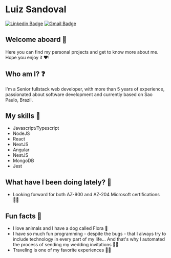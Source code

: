 # Luiz Sandoval

[![Linkedin Badge](https://img.shields.io/badge/-Luiz%20Sandoval-333333?style=flat-square&logo=Linkedin&logoColor=white&link=https://www.linkedin.com/in/luiz-sandoval/)](https://www.linkedin.com/in/luiz-sandoval/) 
[![Gmail Badge](https://img.shields.io/badge/-luiz.sandoval.dev@gmail.com-333333?style=flat-square&logo=Gmail&logoColor=white&link=mailto:lgustavo728@gmail.com)](mailto:luiz.sandoval.dev@gmail.com)

## Welcome aboard 🚀

Here you can find my personal projects and get to know more about me. Hope you enjoy it ❤️!

## Who am I? ❓
 
I'm a Senior fullstack web developer, with more than 5 years of experience, passionated about software development and currently based on Sao Paulo, Brazil.

## My skills 🧰
- Javascript/Typescript
- NodeJS
- React
- NextJS
- Angular
- NestJS
- MongoDB
- Jest

## What have I been doing lately? 👀

- Looking forward for both AZ-900 and AZ-204 Microsoft certifications 👨‍🎓

## Fun facts 🥸

- I love animals and I have a dog called Flora 🐶
- I have so much fun programming - despite the bugs - that I always try to include technology in every part of my life... And that's why I automated the process of sending my wedding invitations 💒🤓
- Traveling is one of my favorite experiences 🌴🌅
